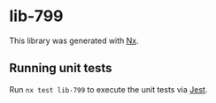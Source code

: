 # lib-799

This library was generated with [Nx](https://nx.dev).

## Running unit tests

Run `nx test lib-799` to execute the unit tests via [Jest](https://jestjs.io).
